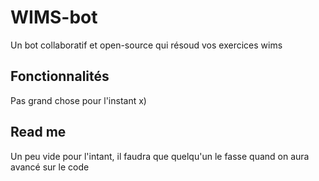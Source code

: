 # WIMS-bot
Un bot collaboratif et open-source qui résoud vos exercices wims

## Fonctionnalités
Pas grand chose pour l'instant x)

## Read me
Un peu vide pour l'intant, il faudra que quelqu'un le fasse quand on aura avancé sur le code
